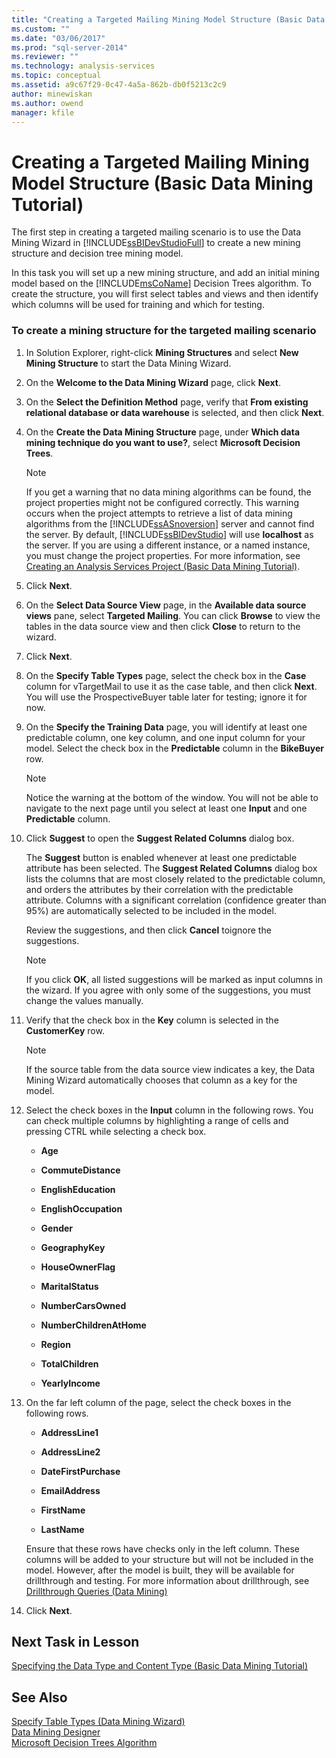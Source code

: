 ```yaml
---
title: "Creating a Targeted Mailing Mining Model Structure (Basic Data Mining Tutorial) | Microsoft Docs"
ms.custom: ""
ms.date: "03/06/2017"
ms.prod: "sql-server-2014"
ms.reviewer: ""
ms.technology: analysis-services
ms.topic: conceptual
ms.assetid: a9c67f29-0c47-4a5a-862b-db0f5213c2c9
author: minewiskan
ms.author: owend
manager: kfile
---
```

# Creating a Targeted Mailing Mining Model Structure (Basic Data Mining Tutorial)
  The first step in creating a targeted mailing scenario is to use the Data Mining Wizard in [!INCLUDE[ssBIDevStudioFull](../includes/ssbidevstudiofull-md.md)] to create a new mining structure and decision tree mining model.  
  
 In this task you will set up a new mining structure, and add an initial mining model based on the [!INCLUDE[msCoName](../includes/msconame-md.md)] Decision Trees algorithm. To create the structure, you will first select tables and views and then identify which columns will be used for training and which for testing.  
  
### To create a mining structure for the targeted mailing scenario  
  
1.  In Solution Explorer, right-click **Mining Structures** and select **New Mining Structure** to start the Data Mining Wizard.  
  
2.  On the **Welcome to the Data Mining Wizard** page, click **Next**.  
  
3.  On the **Select the Definition Method** page, verify that **From existing relational database or data warehouse** is selected, and then click **Next**.  
  
4.  On the **Create the Data Mining Structure** page, under **Which data mining technique do you want to use?**, select **Microsoft Decision Trees**.  
  
    > [!NOTE]  
    >  If you get a warning that no data mining algorithms can be found, the project properties might not be configured correctly. This warning occurs when the project attempts to retrieve a list of data mining algorithms from the [!INCLUDE[ssASnoversion](../includes/ssasnoversion-md.md)] server and cannot find the server. By default, [!INCLUDE[ssBIDevStudio](../includes/ssbidevstudio-md.md)] will use **localhost** as the server. If you are using a different instance, or a named instance, you must change the project properties. For more information, see [Creating an Analysis Services Project &#40;Basic Data Mining Tutorial&#41;](../../2014/tutorials/creating-an-analysis-services-project-basic-data-mining-tutorial.md).  
  
5.  Click **Next**.  
  
6.  On the **Select Data Source View** page, in the **Available data source views** pane, select **Targeted Mailing**. You can click **Browse** to view the tables in the data source view and then click **Close** to return to the wizard.  
  
7.  Click **Next**.  
  
8.  On the **Specify Table Types** page, select the check box in the **Case** column for vTargetMail to use it as the case table, and then click **Next**. You will use the ProspectiveBuyer table later for testing; ignore it for now.  
  
9. On the **Specify the Training Data** page, you will identify at least one predictable column, one key column, and one input column for your model. Select the check box in the **Predictable** column in the **BikeBuyer** row.  
  
    > [!NOTE]  
    >  Notice the warning at the bottom of the window. You will not be able to navigate to the next page until you select at least one **Input** and one **Predictable** column.  
  
10. Click **Suggest** to open the **Suggest Related Columns** dialog box.  
  
     The **Suggest** button is enabled whenever at least one predictable attribute has been selected. The **Suggest Related Columns** dialog box lists the columns that are most closely related to the predictable column, and orders the attributes by their correlation with the predictable attribute. Columns with a significant correlation (confidence greater than 95%) are automatically selected to be included in the model.  
  
     Review the suggestions, and then click **Cancel** toignore the suggestions.  
  
    > [!NOTE]  
    >  If you click **OK**, all listed suggestions will be marked as input columns in the wizard. If you agree with only some of the suggestions, you must change the values manually.  
  
11. Verify that the check box in the **Key** column is selected in the **CustomerKey** row.  
  
    > [!NOTE]  
    >  If the source table from the data source view indicates a key, the Data Mining Wizard automatically chooses that column as a key for the model.  
  
12. Select the check boxes in the **Input** column in the following rows. You can check multiple columns by highlighting a range of cells and pressing CTRL while selecting a check box.  
  
    -   **Age**  
  
    -   **CommuteDistance**  
  
    -   **EnglishEducation**  
  
    -   **EnglishOccupation**  
  
    -   **Gender**  
  
    -   **GeographyKey**  
  
    -   **HouseOwnerFlag**  
  
    -   **MaritalStatus**  
  
    -   **NumberCarsOwned**  
  
    -   **NumberChildrenAtHome**  
  
    -   **Region**  
  
    -   **TotalChildren**  
  
    -   **YearlyIncome**  
  
13. On the far left column of the page, select the check boxes in the following rows.  
  
    -   **AddressLine1**  
  
    -   **AddressLine2**  
  
    -   **DateFirstPurchase**  
  
    -   **EmailAddress**  
  
    -   **FirstName**  
  
    -   **LastName**  
  
     Ensure that these rows have checks only in the left column. These columns will be added to your structure but will not be included in the model. However, after the model is built, they will be available for drillthrough and testing. For more information about drillthrough, see [Drillthrough Queries &#40;Data Mining&#41;](../../2014/analysis-services/data-mining/drillthrough-queries-data-mining.md)  
  
14. Click **Next**.  
  
## Next Task in Lesson  
 [Specifying the Data Type and Content Type &#40;Basic Data Mining Tutorial&#41;](../../2014/tutorials/specifying-the-data-type-and-content-type-basic-data-mining-tutorial.md)  
  
## See Also  
 [Specify Table Types &#40;Data Mining Wizard&#41;](../../2014/analysis-services/specify-table-types-data-mining-wizard.md)   
 [Data Mining Designer](../../2014/analysis-services/data-mining/data-mining-designer.md)   
 [Microsoft Decision Trees Algorithm](../../2014/analysis-services/data-mining/microsoft-decision-trees-algorithm.md)  
  
  
